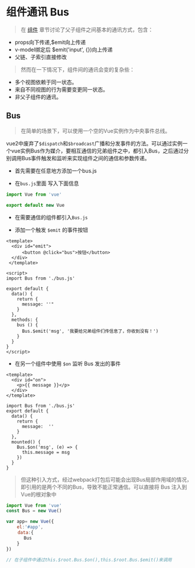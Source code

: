 # 组件通讯 Bus

> 在 [组件](FE/VUE/base/组件.html#1-父子组件通信) 章节讨论了父子组件之间基本的通讯方式，包含：

- props向下传递,$emit向上传递
- v-model绑定后 $emit('input', {})向上传递
- 父链、子索引直接修改

> 然而在一下情况下，组件间的通讯会变的复杂些：

- 多个视图依赖于同一状态。   
- 来自不同视图的行为需要变更同一状态。  
- 非父子组件的通讯。

## Bus

> 在简单的场景下，可以使用一个空的Vue实例作为中央事件总线。

vue2中废弃了`$dispatch`和`$broadcast`广播和分发事件的方法。可以通过实例一个vue实例Bus作为媒介，要相互通信的兄弟组件之中，都引入Bus，之后通过分别调用Bus事件触发和监听来实现组件之间的通信和参数传递。

- 首先需要在任意地方添加一个bus.js

- 在`bus.js`里面 写入下面信息

```js
import Vue from 'vue'

export default new Vue
```

- 在需要通信的组件都引入`Bus.js`

- 添加一个触发 `$emit` 的事件按钮

```vue
<template>
  <div id="emit">
      <button @click="bus">按钮</button>
  </div>
 </template>

<script>
import Bus from './bus.js'

export default {
  data() {
    return {
      message: ''"
    }
  },
  methods: {
    bus () {
      Bus.$emit('msg', '我要给兄弟组件们传信息了，你收到没有！')
    }
  }
}
</script>
```

- 在另一个组件中使用 `$on` 监听 Bus 发出的事件

```vue
<template>
  <div id="on">
    <p>{{ message }}</p>
  </div>
</template>

import Bus from './bus.js'
export default {
  data() {
    return {
      message:  ''
    }
  },
  mounted() {
    Bus.$on('msg', (e) => {
      this.message = msg
    })
  }
}
```

> 但这种引入方式，经过webpack打包后可能会出现Bus局部作用域的情况，即引用的是两个不同的Bus，导致不能正常通信。可以直接将 Bus 注入到 Vue的根对象中

```js
import Vue from 'vue'
const Bus = new Vue()

var app= new Vue({
    el:'#app',
　　 data:{
　　　　Bus
    }　　
})

// 在子组件中通过this.$root.Bus.$on(),this.$root.Bus.$emit()来调用
```
